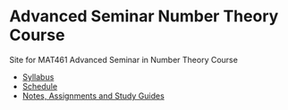 # Advanced Seminar Number Theory Course

Site for MAT461 Advanced Seminar in Number Theory Course

- [Syllabus](syllabus.md)
- [Schedule](schedule.md)
- [Notes, Assignments and Study Guides](notes.md)
